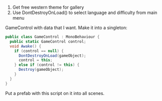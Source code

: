 1. Get free western theme for gallery
2. Use DontDestroyOnLoad() to select language and difficulty from main menu

GameControl with data that I want.
Make it into a singleton:

```csharp
public class GameControl : MonoBehaviour {
  public static GameControl control;
  void Awake() {
    if (control == null) {
      DontDestroyOnLoad(gameObject);
      control = this;
    } else if (control != this) {
      Destroy(gameObject);
    }
  }
}

```

Put a prefab with this script on it into all scenes.
